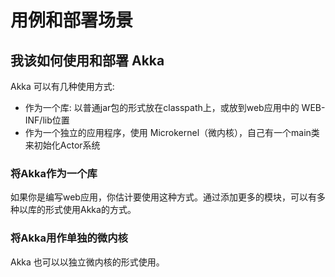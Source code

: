 # 用例和部署场景

## 我该如何使用和部署 Akka

Akka 可以有几种使用方式:

- 作为一个库: 以普通jar包的形式放在classpath上，或放到web应用中的 WEB-INF/lib位置
- 作为一个独立的应用程序，使用 Microkernel（微内核），自己有一个main类来初始化Actor系统

### 将Akka作为一个库

如果你是编写web应用，你估计要使用这种方式。通过添加更多的模块，可以有多种以库的形式使用Akka的方式。

### 将Akka用作单独的微内核

Akka 也可以以独立微内核的形式使用。